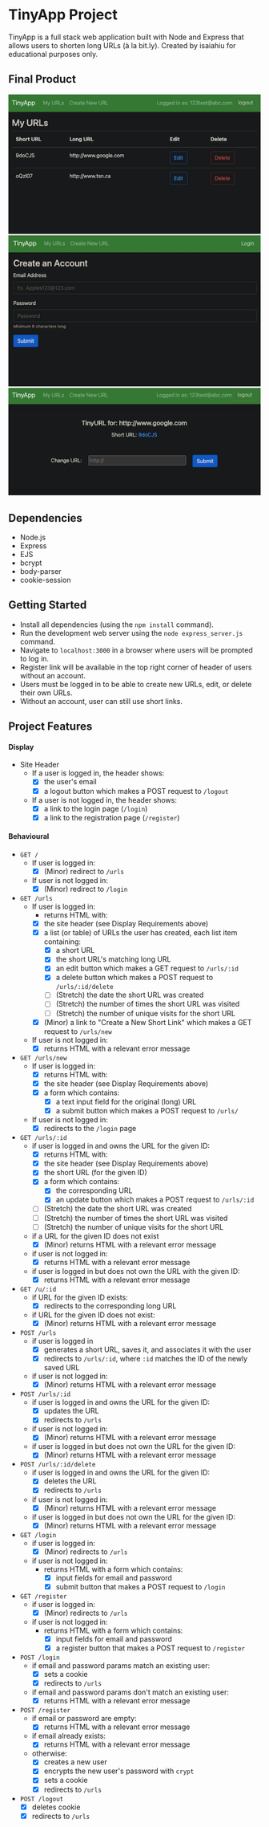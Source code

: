 # TinyApp Project

TinyApp is a full stack web application built with Node and Express that allows users to shorten long URLs (à la bit.ly).
Created by isaiahiu for educational purposes only.

## Final Product

!["Screenshot of Homepage"](https://github.com/isaiahiu/tinyapp/blob/master/docs/urls-page.png?raw=true)
!["Screenshot of Registration page"](https://github.com/isaiahiu/tinyapp/blob/master/docs/register-page.png?raw=true)
!["Screenshot of Short Url page"](https://github.com/isaiahiu/tinyapp/blob/master/docs/shorturl-page.png?raw=true)

## Dependencies

- Node.js
- Express
- EJS
- bcrypt
- body-parser
- cookie-session

## Getting Started

- Install all dependencies (using the `npm install` command).
- Run the development web server using the `node express_server.js` command.
- Navigate to `localhost:3000` in a browser where users will be prompted to log in.
- Register link will be available in the top right corner of header of users without an account.
- Users must be logged in to be able to create new URLs, edit, or delete their own URLs.
- Without an account, user can still use short links.

## Project Features

#### Display

- Site Header
  - If a user is logged in, the header shows:
    - [x] the user's email
    - [x] a logout button which makes a POST request to `/logout`
  - If a user is not logged in, the header shows:
    - [x] a link to the login page (`/login`)
    - [x] a link to the registration page (`/register`)

#### Behavioural

- `GET /`
  - If user is logged in:
    - [x] (Minor) redirect to `/urls`
  - If user is not logged in:
    - [x] (Minor) redirect to `/login`
- `GET /urls`
  - If user is logged in:
    - returns HTML with:
    - [x] the site header (see Display Requirements above)
    - [x] a list (or table) of URLs the user has created, each list item containing:
      - [x] a short URL
      - [x] the short URL's matching long URL
      - [x] an edit button which makes a GET request to `/urls/:id`
      - [x] a delete button which makes a POST request to `/urls/:id/delete`
      - [ ] (Stretch) the date the short URL was created
      - [ ] (Stretch) the number of times the short URL was visited
      - [ ] (Stretch) the number of unique visits for the short URL
    - [x] (Minor) a link to "Create a New Short Link" which makes a GET request to `/urls/new`
  - If user is not logged in:
    - [x] returns HTML with a relevant error message
- `GET /urls/new`
  - If user is logged in:
    - [x] returns HTML with:
    - [x] the site header (see Display Requirements above)
    - [x] a form which contains:
      - [x] a text input field for the original (long) URL
      - [x] a submit button which makes a POST request to `/urls/`
  - If user is not logged in:
    - [x] redirects to the `/login` page
- `GET /urls/:id`
  - if user is logged in and owns the URL for the given ID:
    - [x] returns HTML with:
    - [x] the site header (see Display Requirements above)
    - [x] the short URL (for the given ID)
    - [x] a form which contains:
      - [x] the corresponding URL
      - [x] an update button which makes a POST request to `/urls/:id`
    - [ ] (Stretch) the date the short URL was created
    - [ ] (Stretch) the number of times the short URL was visited
    - [ ] (Stretch) the number of unique visits for the short URL
  - if a URL for the given ID does not exist
    - [x] (Minor) returns HTML with a relevant error message
  - if user is not logged in:
    - [x] returns HTML with a relevant error message
  - if user is logged in but does not own the URL with the given ID:
    - [x] returns HTML with a relevant error message
- `GET /u/:id`
  - if URL for the given ID exists:
    - [x] redirects to the corresponding long URL
  - if URL for the given ID does not exist:
    - [x] (Minor) returns HTML with a relevant error message
- `POST /urls`
  - if user is logged in
    - [x] generates a short URL, saves it, and associates it with the user
    - [x] redirects to `/urls/:id`, where `:id` matches the ID of the newly saved URL
  - if user is not logged in:
    - [x] (Minor) returns HTML with a relevant error message
- `POST /urls/:id`
  - if user is logged in and owns the URL for the given ID:
    - [x] updates the URL
    - [x] redirects to `/urls`
  - if user is not logged in:
    - [x] (Minor) returns HTML with a relevant error message
  - if user is logged in but does not own the URL for the given ID:
    - [x] (Minor) returns HTML with a relevant error message
- `POST /urls/:id/delete`
  - if user is logged in and owns the URL for the given ID:
    - [x] deletes the URL
    - [x] redirects to `/urls`
  - if user is not logged in:
    - [x] (Minor) returns HTML with a relevant error message
  - if user is logged in but does not own the URL for the given ID:
    - [x] (Minor) returns HTML with a relevant error message
- `GET /login`
  - if user is logged in:
    - [x] (Minor) redirects to `/urls`
  - if user is not logged in:
    - returns HTML with a form which contains:
      - [x] input fields for email and password
      - [x] submit button that makes a POST request to `/login`
- `GET /register`
  - if user is logged in:
    - [x] (Minor) redirects to `/urls`
  - if user is not logged in:
    - returns HTML with a form which contains:
      - [x] input fields for email and password
      - [x] a register button that makes a POST request to `/register`
- `POST /login`
  - if email and password params match an existing user:
    - [x] sets a cookie
    - [x] redirects to `/urls`
  - if email and password params don't match an existing user:
    - [x] returns HTML with a relevant error message
- `POST /register`
  - if email or password are empty:
    - [x] returns HTML with a relevant error message
  - if email already exists:
    - [x] returns HTML with a relevant error message
  - otherwise:
    - [x] creates a new user
    - [x] encrypts the new user's password with `crypt`
    - [x] sets a cookie
    - [x] redirects to `/urls`
- `POST /logout`
  - [x] deletes cookie
  - [x] redirects to `/urls`
